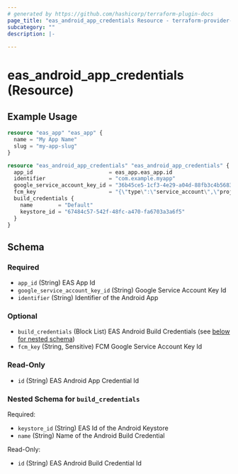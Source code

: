 ```yaml
---
# generated by https://github.com/hashicorp/terraform-plugin-docs
page_title: "eas_android_app_credentials Resource - terraform-provider-eas"
subcategory: ""
description: |-
  
---
```


# eas_android_app_credentials (Resource)



## Example Usage

```terraform
resource "eas_app" "eas_app" {
  name = "My App Name"
  slug = "my-app-slug"
}

resource "eas_android_app_credentials" "eas_android_app_credentials" {
  app_id                        = eas_app.eas_app.id
  identifier                    = "com.example.myapp"
  google_service_account_key_id = "36b45ce5-1cf3-4e29-a04d-88fb3c4b5683"
  fcm_key                       = "{\"type\":\"service_account\",\"project_id\":\"terraform-test-app-o9e\",\"private_key_id\":\"123\",\"private_key\":\"my-private-key\",\"client_email\":\"firebase-adminsdk-fbsvc@terraform-test-app-o9e.iam.gserviceaccount.com\",\"client_id\":\"116186624576095421809\",\"auth_uri\":\"https://accounts.google.com/o/oauth2/auth\",\"token_uri\":\"https://oauth2.googleapis.com/token\",\"auth_provider_x509_cert_url\":\"https://www.googleapis.com/oauth2/v1/certs\",\"client_x509_cert_url\":\"https://www.googleapis.com/robot/v1/metadata/x509/firebase-adminsdk-fbsvc%40terraform-test-app-o9e.iam.gserviceaccount.com\",\"universe_domain\":\"googleapis.com\"}"
  build_credentials {
    name        = "Default"
    keystore_id = "67484c57-542f-48fc-a470-fa6703a3a6f5"
  }
}
```

<!-- schema generated by tfplugindocs -->
## Schema

### Required

- `app_id` (String) EAS App Id
- `google_service_account_key_id` (String) Google Service Account Key Id
- `identifier` (String) Identifier of the Android App

### Optional

- `build_credentials` (Block List) EAS Android Build Credentials (see [below for nested schema](#nestedblock--build_credentials))
- `fcm_key` (String, Sensitive) FCM Google Service Account Key Id

### Read-Only

- `id` (String) EAS Android App Credential Id

<a id="nestedblock--build_credentials"></a>
### Nested Schema for `build_credentials`

Required:

- `keystore_id` (String) EAS Id of the Android Keystore
- `name` (String) Name of the Android Build Credential

Read-Only:

- `id` (String) EAS Android Build Credential Id
